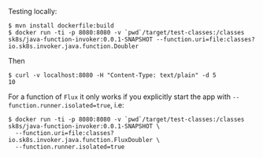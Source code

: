 Testing locally:

```
$ mvn install dockerfile:build
$ docker run -ti -p 8080:8080 -v `pwd`/target/test-classes:/classes sk8s/java-function-invoker:0.0.1-SNAPSHOT --function.uri=file:classes?io.sk8s.invoker.java.function.Doubler
```

Then

```
$ curl -v localhost:8080 -H "Content-Type: text/plain" -d 5
10
```

For a function of `Flux` it only works if you explicitly start the app with `--function.runner.isolated=true`, i.e:

```
$ docker run -ti -p 8080:8080 -v `pwd`/target/test-classes:/classes sk8s/java-function-invoker:0.0.1-SNAPSHOT \
  --function.uri=file:classes?io.sk8s.invoker.java.function.FluxDoubler \
  --function.runner.isolated=true
```
